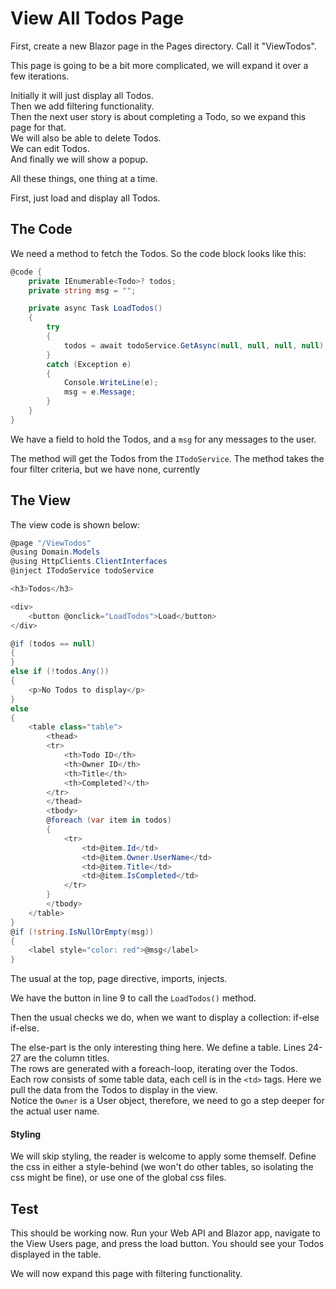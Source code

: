 # View All Todos Page

First, create a new Blazor page in the Pages directory. Call it "ViewTodos".

This page is going to be a bit more complicated, we will expand it over a few iterations.

Initially it will just display all Todos.\
Then we add filtering functionality.\
Then the next user story is about completing a Todo, so we expand this page for that.\
We will also be able to delete Todos.\
We can edit Todos.\
And finally we will show a popup.

All these things, one thing at a time.


First, just load and display all Todos.

## The Code
We need a method to fetch the Todos. So the code block looks like this:

```csharp
@code {
    private IEnumerable<Todo>? todos;
    private string msg = "";

    private async Task LoadTodos()
    {
        try
        {
            todos = await todoService.GetAsync(null, null, null, null);
        }
        catch (Exception e)
        {
            Console.WriteLine(e);
            msg = e.Message;
        }
    }
}
```

We have a field to hold the Todos, and a `msg` for any messages to the user.

The method will get the Todos from the `ITodoService`. The method takes the four filter criteria, but we have none, currently

## The View
The view code is shown below:

```csharp
@page "/ViewTodos"
@using Domain.Models
@using HttpClients.ClientInterfaces
@inject ITodoService todoService

<h3>Todos</h3>

<div>
    <button @onclick="LoadTodos">Load</button>
</div>

@if (todos == null)
{
}
else if (!todos.Any())
{
    <p>No Todos to display</p>
}
else
{
    <table class="table">
        <thead>
        <tr>
            <th>Todo ID</th>
            <th>Owner ID</th>
            <th>Title</th>
            <th>Completed?</th>
        </tr>
        </thead>
        <tbody>
        @foreach (var item in todos)
        {
            <tr>
                <td>@item.Id</td>
                <td>@item.Owner.UserName</td>
                <td>@item.Title</td>
                <td>@item.IsCompleted</td>
            </tr>
        }
        </tbody>
    </table>
}
@if (!string.IsNullOrEmpty(msg))
{
    <label style="color: red">@msg</label>
}
```

The usual at the top, page directive, imports, injects.

We have the button in line 9 to call the `LoadTodos()` method.

Then the usual checks we do, when we want to display a collection: if-else if-else.

The else-part is the only interesting thing here. We define a table. Lines 24-27 are the column titles.\
The rows are generated with a foreach-loop, iterating over the Todos.\
Each row consists of some table data, each cell is in the `<td>` tags. Here we pull the data from the Todos to display in the view.\
Notice the `Owner` is a User object, therefore, we need to go a step deeper for the actual user name.

#### Styling
We will skip styling, the reader is welcome to apply some themself. Define the css in either a style-behind (we won't do other tables, so isolating the css might be fine), or use one of the global css files.

## Test

This should be working now. Run your Web API and Blazor app, navigate to the View Users page, and press the load button. You should see your Todos displayed in the table.

We will now expand this page with filtering functionality.